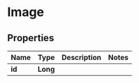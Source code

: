 
# Image

## Properties
Name | Type | Description | Notes
------------ | ------------- | ------------- | -------------
**id** | **Long** |  | 




